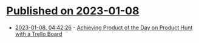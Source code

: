 # [Published on 2023-01-08](index.md)

* [2023-01-08, 04:42:26](https://news.ycombinator.com/item?id=34296077) - [Achieving Product of the Day on Product Hunt with a Trello Board](https://artkulakov.medium.com/how-i-achieved-product-of-the-day-on-product-hunt-with-a-trello-board-c9a5a44d11d0)
